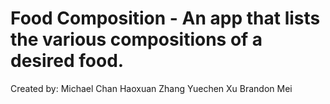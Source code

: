 # Food Composition - An app that lists the various compositions of a desired food.

Created by:
Michael Chan
Haoxuan Zhang
Yuechen Xu
Brandon Mei
